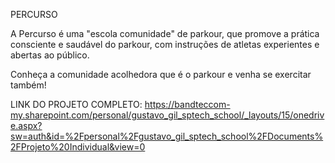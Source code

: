 PERCURSO

A Percurso é uma "escola comunidade" de parkour, que promove a prática consciente e saudável do parkour, com instruções de atletas experientes e abertas ao público.

Conheça a comunidade acolhedora que é o parkour e venha se exercitar também!

LINK DO PROJETO COMPLETO: https://bandteccom-my.sharepoint.com/personal/gustavo_gil_sptech_school/_layouts/15/onedrive.aspx?sw=auth&id=%2Fpersonal%2Fgustavo_gil_sptech_school%2FDocuments%2FProjeto%20Individual&view=0
